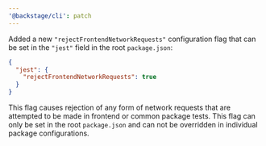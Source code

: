 ```yaml
---
'@backstage/cli': patch
---
```


Added a new `"rejectFrontendNetworkRequests"` configuration flag that can be set in the `"jest"` field in the root `package.json`:

```json
{
  "jest": {
    "rejectFrontendNetworkRequests": true
  }
}
```

This flag causes rejection of any form of network requests that are attempted to be made in frontend or common package tests. This flag can only be set in the root `package.json` and can not be overridden in individual package configurations.
